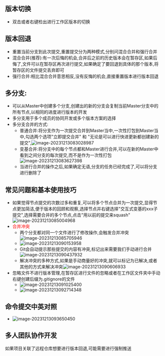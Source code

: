 ## 版本切换
* 双击或者右键检出进行工作区版本的切换
## 版本回退
* 重置当前分支到此次提交,重置提交分为两种模式,分别问混合合并和强行合并
* 混合合并(推荐):有一次后悔的机会,合并后之前的历史版本会在暂存区,如果后悔了,文件可以在暂存区再次进行提交,如果确定了要回退到具体的那个版本,将暂存区的文件提交丢弃即可
* 强行合并:相比混合合并意思相反,没有反悔的机会,直接重置版本进行版本回退
## 多分支:
* 可以从Master中创建多个分支,创建出的新的分支会复制当前Master分支中的所有节点,以相同的进度进行版本的开发
* 多分支用于多个成员的协同开发或多个版本方案的选择
* 多分支合并的方式:
	* 普通合并:将分支作为一次提交合并到Master当中,一次性打包到Master当中,勾选两个选项"立即提交合并" 和 "无论是可以进行快进更新都创建新的提交",![image-20231213083028987](D:\BaiduSyncdisk\Note\Git\image-20231213083028987.png)
	* 变基合并:将分支中的每个节点都和Master进行合并,可以在新的Master中看到之间分支的每次提交,而不是作为一次性打包![image-20231213083627398](D:\BaiduSyncdisk\Note\Git\image-20231213083627398.png)
	* 当进行合并的操作之后,如果确定无语,分支的任务已经完成了,可以将分支进行删除了
## 常见问题和基本使用技巧
* 如果觉得节点提交的次数过多和重复,可以将多个节点合并为一次提交,显得节点更加简洁,便于版本的回顾和观察,选择节点并右键选择"交互式变基的xxx子提交",选择需要合并的多个节点,点击"用以前的提交来squash"![image-20231213085004968](D:\BaiduSyncdisk\Note\Git\image-20231213085004968.png)
* <font color = red>合并冲突</font>
	* 两个分支都对同一个文件进行了修改操作,会触发合并冲突![image-20231213085705946](D:\BaiduSyncdisk\Note\Git\image-20231213085705946.png)
	* ![image-20231213090153958](D:\BaiduSyncdisk\Note\Git\image-20231213090153958.png)
	* Git会自动提示那些提交的内容有冲突,标记出来需要我们手动进行合并![image-20231213090437932](D:\BaiduSyncdisk\Note\Git\image-20231213090437932.png)
	* 解决冲突的多种方式,如果是手动商量好的冲突,就可以标记为已解决,或者其他的方式来解决冲突![image-20231213090606933](D:\BaiduSyncdisk\Note\Git\image-20231213090606933.png)
* 忽略文件不进行版本管理,在暂存区进行文件的忽略或者在工作区文件夹中手动右键创建后缀为.gitignore的文件
	* ![image-20231213091025400](D:\BaiduSyncdisk\Note\Git\image-20231213091025400.png)
	* ![image-20231213092714348](D:\BaiduSyncdisk\Note\Git\image-20231213092714348.png)
## 命令提交中英对照
* ![image-20231213093650450](D:\BaiduSyncdisk\Note\Git\image-20231213093650450.png)

## 多人团队协作开发
如果项目关联了远程仓库想要进行版本回退,可能需要进行强制推送